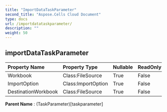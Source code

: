 ```yaml
---
title: "ImportDataTaskParameter"
second_title: "Aspose.Cells Cloud Document"
type: docs
url: /importdatataskparameter/
description: ""
weight: 50
---
```


## **importDataTaskParameter**

 

| Property Name | Property Type | Nullable |  ReadOnly | DefaultValue | Description | 
| :- | :- | :- |:- |  :- | :- |
| Workbook | Class:FileSource | True |  False |  |  |  
| ImportOption | Class:ImportOption | True |  False |  |  |  
| DestinationWorkbook | Class:FileSource | True |  False |  |  |  

**Parent Name** : (TaskParameter)[taskparameter]

